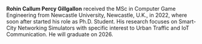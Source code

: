 **Rohin Callum Percy Gillgallon** received the MSc in Computer Game Engineering from Newcastle University,
Newcastle, U.K., in 2022, where soon after started his role as Ph.D. Student. His research focuses on Smart-City Networking Simulators with specific interest to Urban Traffic and IoT Communication. He will graduate on 2026.
